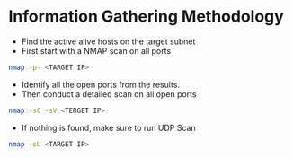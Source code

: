 # Information Gathering Methodology

- Find the active alive hosts on the target subnet
- First start with a NMAP scan on all ports
```sh
nmap -p- <TARGET IP>
```
- Identify all the open ports from the results.
- Then conduct a detailed scan on all open ports
```sh
nmap -sC -sV <TERGET IP> 
```
- If nothing is found, make sure to run UDP Scan
```sh
nmap -sU <TARGET IP>
```
